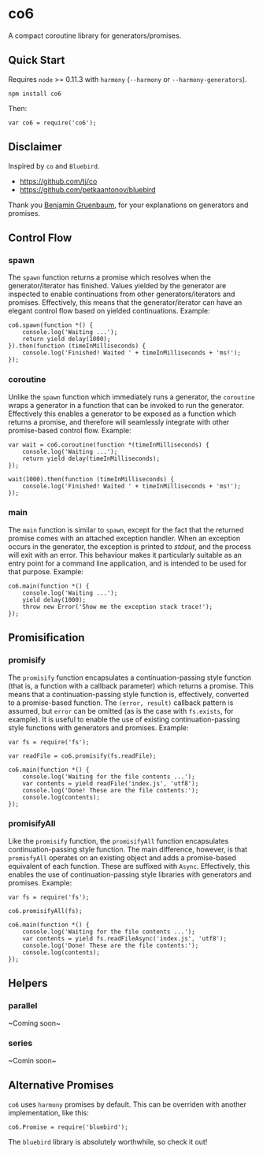# co6

A compact coroutine library for generators/promises.

## Quick Start

Requires `node` >= 0.11.3 with `harmony` (`--harmony` or `--harmony-generators`).

    npm install co6

Then:

    var co6 = require('co6');

## Disclaimer

Inspired by `co` and `Bluebird`.

* https://github.com/tj/co
* https://github.com/petkaantonov/bluebird

Thank you [Benjamin Gruenbaum](https://github.com/benjamingr), for your explanations on generators and promises.

## Control Flow

### spawn

The `spawn` function returns a promise which resolves when the generator/iterator has finished. Values yielded by the generator are inspected to enable continuations from other generators/iterators and promises. Effectively, this means that the generator/iterator can have an elegant control flow based on yielded continuations. Example:

    co6.spawn(function *() {
        console.log('Waiting ...');
        return yield delay(1000);
    }).then(function (timeInMilliseconds) {
        console.log('Finished! Waited ' + timeInMilliseconds + 'ms!');
    });

### coroutine

Unlike the `spawn` function which immediately runs a generator, the `coroutine` wraps a generator in a function that can be invoked to run the generator. Effectively this enables a generator to be exposed as a function which returns a promise, and therefore will seamlessly integrate with other promise-based control flow. Example:

    var wait = co6.coroutine(function *(timeInMilliseconds) {
    	console.log('Waiting ...');
    	return yield delay(timeInMilliseconds);
    });
    
    wait(1000).then(function (timeInMilliseconds) {
    	console.log('Finished! Waited ' + timeInMilliseconds + 'ms!');
    });

### main

The `main` function is similar to `spawn`, except for the fact that the returned promise comes with an attached exception handler. When an exception occurs in the generator, the exception is printed to *stdout*, and the process will exit with an error. This behaviour makes it particularly suitable as an entry point for a command line application, and is intended to be used for that purpose. Example:

    co6.main(function *() {
    	console.log('Waiting ...');
    	yield delay(1000);
    	throw new Error('Show me the exception stack trace!');
    });

## Promisification

### promisify

The `promisify` function encapsulates a continuation-passing style function (that is, a function with a callback parameter) which returns a promise. This means that a continuation-passing style function is, effectively, converted to a promise-based function. The `(error, result)` callback pattern is assumed, but `error` can be omitted (as is the case with `fs.exists`, for example). It is useful to enable the use of existing continuation-passing style functions with generators and promises. Example:

    var fs = require('fs');
    
    var readFile = co6.promisify(fs.readFile);
    
    co6.main(function *() {
    	console.log('Waiting for the file contents ...');
    	var contents = yield readFile('index.js', 'utf8');
    	console.log('Done! These are the file contents:');
    	console.log(contents);
    });

### promisifyAll

Like the `promisify` function, the `promisifyAll` function encapsulates continuation-passing style function. The main difference, however, is that `promisfyAll` operates on an existing object and adds a promise-based equivalent of each function. These are suffixed with `Async`. Effectively, this enables the use of continuation-passing style libraries with generators and promises. Example:

    var fs = require('fs');
    
    co6.promisifyAll(fs);
    
    co6.main(function *() {
    	console.log('Waiting for the file contents ...');
    	var contents = yield fs.readFileAsync('index.js', 'utf8');
    	console.log('Done! These are the file contents:');
    	console.log(contents);
    });

## Helpers

### parallel

~Coming soon~

### series

~Comin soon~

## Alternative Promises

`co6` uses `harmony` promises by default. This can be overriden with another implementation, like this:

    co6.Promise = require('bluebird');

The `bluebird` library is absolutely worthwhile, so check it out!
